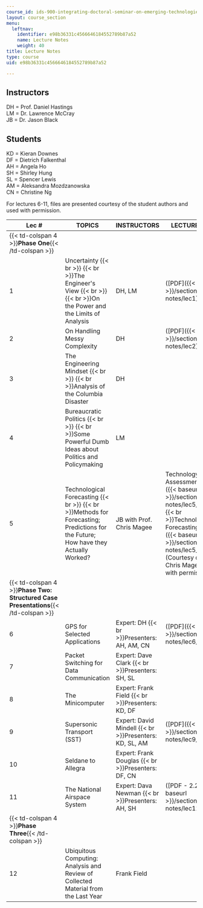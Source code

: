 ```yaml
---
course_id: ids-900-integrating-doctoral-seminar-on-emerging-technologies-fall-2005
layout: course_section
menu:
  leftnav:
    identifier: e98b36331c4566646184552789b87a52
    name: Lecture Notes
    weight: 40
title: Lecture Notes
type: course
uid: e98b36331c4566646184552789b87a52

---
```


Instructors
-----------

DH = Prof. Daniel Hastings  
LM = Dr. Lawrence McCray  
JB = Dr. Jason Black

Students
--------

KD = Kieran Downes  
DF = Dietrich Falkenthal  
AH = Angela Ho  
SH = Shirley Hung  
SL = Spencer Lewis  
AM = Aleksandra Mozdzanowska  
CN = Christine Ng

For lectures 6-11, files are presented courtesy of the student authors and used with permission.

| Lec # | TOPICS | INSTRUCTORS | LECTURE NOTES |
| --- | --- | --- | --- |
| {{< td-colspan 4 >}}**Phase One**{{< /td-colspan >}} ||||
| 1 | Uncertainty  {{< br >}}  {{< br >}}The Engineer's View  {{< br >}}  {{< br >}}On the Power and the Limits of Analysis | DH, LM | ([PDF]({{< baseurl >}}/sections/lecture-notes/lec1)) |
| 2 | On Handling Messy Complexity | DH | ([PDF]({{< baseurl >}}/sections/lecture-notes/lec2)) |
| 3 | The Engineering Mindset  {{< br >}}  {{< br >}}Analysis of the Columbia Disaster | DH | &nbsp; |
| 4 | Bureaucratic Politics  {{< br >}}  {{< br >}}Some Powerful Dumb Ideas about Politics and Policymaking | LM | &nbsp; |
| 5 | Technological Forecasting  {{< br >}}  {{< br >}}Methods for Forecasting; Predictions for the Future; How have they Actually Worked? | JB with Prof. Chris Magee | Technology Assessment ([PDF]({{< baseurl >}}/sections/lecture-notes/lec5_assess))  {{< br >}}Technological Forecasting ([PDF]({{< baseurl >}}/sections/lecture-notes/lec5_forecast)) (Courtesy of Prof. Chris Magee. Used with permission.) |
| {{< td-colspan 4 >}}**Phase Two: Structured Case Presentations**{{< /td-colspan >}} ||||
| 6 | GPS for Selected Applications | Expert: DH  {{< br >}}Presenters: AH, AM, CN | ([PDF]({{< baseurl >}}/sections/lecture-notes/lec6_gps)) |
| 7 | Packet Switching for Data Communication | Expert: Dave Clark  {{< br >}}Presenters: SH, SL | &nbsp; |
| 8 | The Minicomputer | Expert: Frank Field  {{< br >}}Presenters: KD, DF | &nbsp; |
| 9 | Supersonic Transport (SST) | Expert: David Mindell  {{< br >}}Presenters: KD, SL, AM | ([PDF]({{< baseurl >}}/sections/lecture-notes/lec9_sst)) |
| 10 | Seldane to Allegra | Expert: Frank Douglas  {{< br >}}Presenters: DF, CN | &nbsp; |
| 11 | The National Airspace System | Expert: Dava Newman  {{< br >}}Presenters: AH, SH | ([PDF - 2.2 MB]({{< baseurl >}}/sections/lecture-notes/lec11_uav)) |
| {{< td-colspan 4 >}}**Phase Three**{{< /td-colspan >}} ||||
| 12 | Ubiquitous Computing: Analysis and Review of Collected Material from the Last Year | Frank Field |